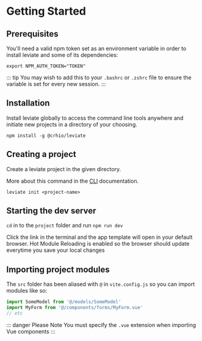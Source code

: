 # Getting Started

## Prerequisites

You'll need a valid npm token set as an environment variable in order to install leviate and some of its dependencies:
```shell
export NPM_AUTH_TOKEN="TOKEN"
```

::: tip
You may wish to add this to your `.bashrc` or `.zshrc` file to ensure the variable is set for every new session.
:::

## Installation

Install leviate globally to access the command line tools anywhere and initiate new projects in a directory of your choosing.

```shell
npm install -g @crhio/leviate
```

## Creating a project

Create a leviate project in the given directory.

More about this command in the [CLI](/cli) documentation.

```shell
leviate init <project-name>
```

## Starting the dev server

`cd` in to the `project` folder and run `npm run dev`

Click the link in the terminal and the app template will open in your default browser. Hot Module Reloading is enabled so the browser should update everytime you save your local changes

## Importing project modules

The `src` folder has been aliased with `@` in `vite.config.js` so you can import modules like so:
```javascript
import SomeModel from '@/models/SomeModel'
import MyForm from '@/components/forms/MyForm.vue'
// etc
```

::: danger Please Note
You must specify the `.vue` extension when importing Vue components
:::